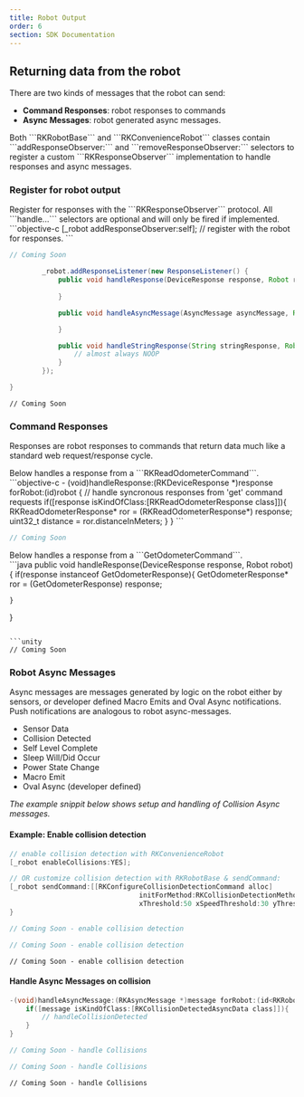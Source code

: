 ```yaml
---
title: Robot Output
order: 6
section: SDK Documentation
---
```

## Returning data from the robot
There are two kinds of messages that the robot can send:
- **Command Responses**: robot responses to commands
- **Async Messages**: robot generated async messages.

<div class="objective-c language-only">
Both ```RKRobotBase``` and ```RKConvenienceRobot``` classes contain ```addResponseObserver:``` and ```removeResponseObserver:``` selectors to register a custom ```RKResponseObserver``` implementation to handle responses and async messages.
</div>

### Register for robot output
<div class = "objective-c language-only">
Register for responses with the ```RKResponseObserver``` protocol.  
All ```handle...``` selectors are optional and will only be fired if implemented.
</div>
```objective-c
[_robot addResponseObserver:self]; // register with the robot for responses.
```


```swift
// Coming Soon
```

```java
        _robot.addResponseListener(new ResponseListener() {
            public void handleResponse(DeviceResponse response, Robot robot) {
                
            }

            public void handleAsyncMessage(AsyncMessage asyncMessage, Robot robot) {

            }

            public void handleStringResponse(String stringResponse, Robot robot) {
            	// almost always NOOP
            }
        });

}
```

```unity
// Coming Soon
```

### Command Responses
Responses are robot responses to commands that return data much like a standard web request/response cycle.  

<div class="objective-c language-only">
Below handles a response from a ```RKReadOdometerCommand```.
</div>
```objective-c
- (void)handleResponse:(RKDeviceResponse *)response forRobot:(id<RKRobotBase>)robot {
	// handle syncronous responses from 'get' command requests
	if([response isKindOfClass:[RKReadOdometerResponse class]]){
		RKReadOdometerResponse* ror = (RKReadOdometerResponse*) response;
		uint32_t distance = ror.distanceInMeters;
	}
}
```

```swift
// Coming Soon

```

<div class="java language-only">
Below handles a response from a ```GetOdometerCommand```.
</div>
```java
public void handleResponse(DeviceResponse response, Robot robot) {
	if(response instanceof GetOdometerResponse){
		GetOdometerResponse* ror = (GetOdometerResponse) response;

	}
}

```

```unity
// Coming Soon

```

### Robot Async Messages
Async messages are messages generated by logic on the robot either by sensors, or developer defined Macro Emits and Oval Async notifications.  Push notifications are analogous to robot async-messages.
- Sensor Data
- Collision Detected
- Self Level Complete
- Sleep Will/Did Occur
- Power State Change
- Macro Emit
- Oval Async (developer defined)

*The example snippit below shows setup and handling of Collision Async messages.*

#### Example: Enable collision detection

```objective-c
// enable collision detection with RKConvenienceRobot
[_robot enableCollisions:YES];
```

```objective-c
// OR customize collision detection with RKRobotBase & sendCommand:
[_robot sendCommand:[[RKConfigureCollisionDetectionCommand alloc]
								initForMethod:RKCollisionDetectionMethod3
								xThreshold:50 xSpeedThreshold:30 yThreshold:200 ySpeedThreshold:0 postTimeDeadZone:.2]];
}
```

```swift
// Coming Soon - enable collision detection

```

```java
// Coming Soon - enable collision detection
```

```unity
// Coming Soon - enable collision detection
```

#### Handle Async Messages on collision
```objective-c
-(void)handleAsyncMessage:(RKAsyncMessage *)message forRobot:(id<RKRobotBase>)robot {
	if([message isKindOfClass:[RKCollisionDetectedAsyncData class]]){
		// handleCollisionDetected
	}
}
```

```swift
// Coming Soon - handle Collisions
```

```java
// Coming Soon - handle Collisions
```

```unity
// Coming Soon - handle Collisions
```
